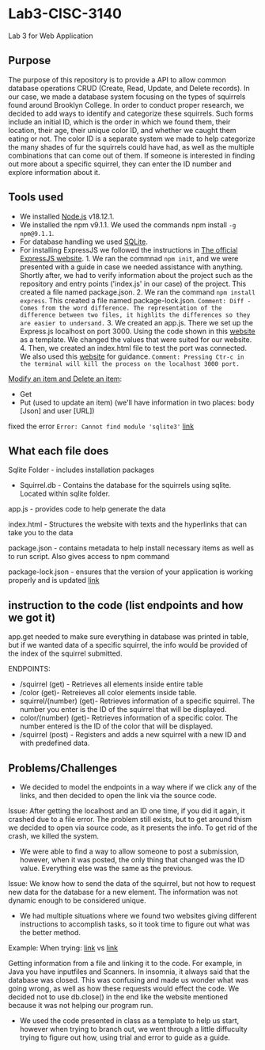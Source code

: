 # Lab3-CISC-3140

Lab 3 for Web Application

## Purpose

The purpose of this repository is to provide a API to allow common database operations CRUD (Create, Read, Update, and Delete records). In our case, we made a database system focusing on the types of squirrels found around Brooklyn College. In order to conduct proper research, we decided to add ways to identify and categorize these squirrels. Such forms include an initial ID, which is the order in which we found them, their location, their age, their unique color ID, and whether we caught them eating or not. The color ID is a separate system we made to help categorize the many shades of fur the squirrels could have had, as well as the multiple combinations that can come out of them. If someone is interested in finding out more about a specific squirrel, they can enter the ID number and explore information about it.

## Tools used

- We installed [Node.js](https://nodejs.org/en/) v18.12.1.
- We installed the npm v9.1.1. We used the commands npm install `-g npm@9.1.1`.
- For database handling we used [SQLite](https://www.sqlite.org/index.html).
- For installing ExpressJS we followed the instructions in [The official ExpressJS website](https://expressjs.com/en/starter/installing.html). 1. We ran the commnad `npm init`, and we were presented with a guide in case we needed assistance with anything. Shortly after, we had to verify information about the project such as the repository and entry points ('index.js' in our case) of the project. This created a file named package.json. 2. We ran the command `npm install express`. This created a file named package-lock.json.
  `Comment: Diff - Comes from the word difference. The representation of the difference between two files, it highlits the differences so they are easier to undersand.` 3. We created an app.js. There we set up the Express.js localhost on port 3000. Using the code shown in this [website](https://javascript.plainenglish.io/deploying-a-localhost-server-with-node-js-and-express-js-58775f098407) as a template. We changed the values that were suited for our website. 4. Then, we created an index.html file to test the port was connected. We also used this [website](https://expressjs.com/en/starter/hello-world.html) for guidance.
  `Comment: Pressing Ctr-c in the terminal will kill the process on the localhost 3000 port.`

[Modify an item and Delete an item](https://www.youtube.com/watch?v=cqapa6mI3jE):

- Get
- Put (used to update an item) (we'll have information in two places: body [Json] and user [URL])

fixed the error `Error: Cannot find module 'sqlite3'` [link](https://www.sqlitetutorial.net/sqlite-nodejs/connect/)


## What each file does

Sqlite Folder - includes installation packages
- Squirrel.db - Contains the database for the squirrels using sqlite. Located within sqlite folder.

app.js - provides code to help generate the data

index.html - Structures the website with texts and the hyperlinks that can take you to the data

package.json - contains metadata to help install necessary items as well as to run script. Also gives access to npm command

package-lock.json - ensures that the version of your application is working properly and is updated [link](https://www.geeksforgeeks.org/difference-between-package-json-and-package-lock-json-files/#:~:text=package.-,lock.,and%20save%20it%20in%20package.)


## instruction to the code (list endpoints and how we got it)

app.get needed to make sure everything in database was printed in table, but if we wanted data of a specific squirrel, the info would be provided of the index of the squirrel submitted.


ENDPOINTS:

- /squirrel (get) - Retrieves all elements inside entire table
- /color (get)- Retreieves all color elements inside table. 
- squirrel/(number) (get)- Retrieves information of a specific squirrel. The number you enter is the ID of the squirrel that will be displayed. 
- color/(number) (get)- Retrieves information of a specific color. The number entered is the ID of the color that will be displayed.
- /squirrel (post) - Registers and adds a new squirrel with a new ID and with predefined data. 


## Problems/Challenges

- We decided to model the endpoints in a way where if we click any of the links, and then decided to open the link via the source code.

Issue: After getting the localhost and an ID one time, if you did it again, it crashed due to a file error. The problem still exists, but to get around thism we decided to open via source code, as it presents the info. To get rid of the crash, we killed the system. 


- We were able to find a way to allow someone to post a submission, however, when it was posted, the only thing that changed was the ID value. Everything else was the same as the previous. 

Issue: We know how to send the data of the squirrel, but not how to request new data for the database for a new element. The information was not dynamic enough to be considered unique. 


- We had multiple situations where we found two websites giving different instructions to accomplish tasks, so it took time to figure out what was the better method.

Example: When trying: [link]() vs [link](https://www.sqlitetutorial.net/sqlite-nodejs/insert/)

Getting information from a file and linking it to the code. For example, in Java you have inputfiles and Scanners. In insomnia, it always said that the database was closed. This was confusing and made us wonder what was going wrong, as well as how these requests would effect the code. We decided not to use db.close() in the end like the website mentioned because it was not helping our program run. 


- We used the code presented in class as a template to help us start, however when trying to branch out, we went through a little diffuculty trying to figure out how, using trial and error to guide as a guide.

